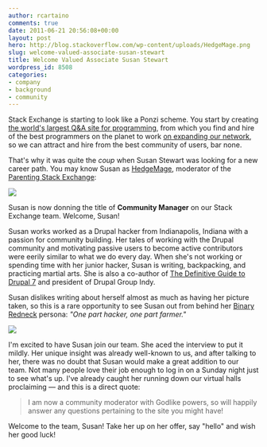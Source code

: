 ```yaml
---
author: rcartaino
comments: true
date: 2011-06-21 20:56:08+00:00
layout: post
hero: http://blog.stackoverflow.com/wp-content/uploads/HedgeMage.png
slug: welcome-valued-associate-susan-stewart
title: Welcome Valued Associate Susan Stewart
wordpress_id: 8508
categories:
- company
- background
- community
---
```


Stack Exchange is starting to look like a Ponzi scheme. You start by creating [the world's largest Q&A site for programming](http://stackoverflow.com), from which you find and hire of the best programmers on the planet to work [on expanding our network](http://stackexchange.com/sites?sort=newest), so we can attract and hire from the best community of users, bar none.

That's why it was quite the _coup_ when Susan Stewart was looking for a new career path. You may know Susan as [HedgeMage](http://parenting.stackexchange.com/users/26/hedgemage), moderator of the [Parenting Stack Exchange](http://parenting.stackexchange.com):

[![](http://blog.stackoverflow.com/wp-content/uploads/HedgeMage.png)](http://parenting.stackexchange.com/users/26/hedgemage)

Susan is now donning the title of **Community Manager** on our Stack Exchange team. Welcome, Susan!

Susan works worked as a Drupal hacker from Indianapolis, Indiana with a passion for community building. Her tales of working with the Drupal community and motivating passive users to become active contributors were eerily similar to what we do every day. When she's not working or spending time with her junior hacker, Susan is writing, backpacking, and practicing martial arts. She is also a co-author of [The Definitive Guide to Drupal 7](http://www.amazon.com/Definitive-Guide-Drupal-7/dp/1430231351/ref=sr_1_1?ie=UTF8&s=books&qid=1308678229&sr=8-1) and president of Drupal Group Indy.

Susan dislikes writing about herself almost as much as having her picture taken, so this is a rare opportunity to see Susan out from behind her [Binary Redneck](http://www.binaryredneck.net) persona: _"One part hacker, one part farmer."_

![](/blog/images/wordpress/Susan_Stewart.png)

I'm excited to have Susan join our team. She aced the interview to put it mildly. Her unique insight was already well-known to us, and after talking to her, there was no doubt that Susan would make a great addition to our team. Not many people love their job enough to log in on a Sunday night just to see what's up. I've already caught her running down our virtual halls proclaiming — and this is a direct quote:



<blockquote>I am now a community moderator with Godlike powers, so will happily answer any questions pertaining to the site you might have!</blockquote>



Welcome to the team, Susan! Take her up on her offer, say "hello" and wish her good luck!
